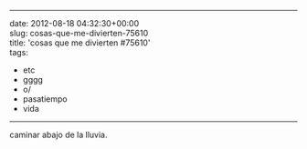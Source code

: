 
---
date: 2012-08-18 04:32:30+00:00  
slug: cosas-que-me-divierten-75610  
title: 'cosas que me divierten #75610'  
tags:  
- etc  
- gggg  
- o/  
- pasatiempo  
- vida  

---
  
caminar abajo de la lluvia.  
